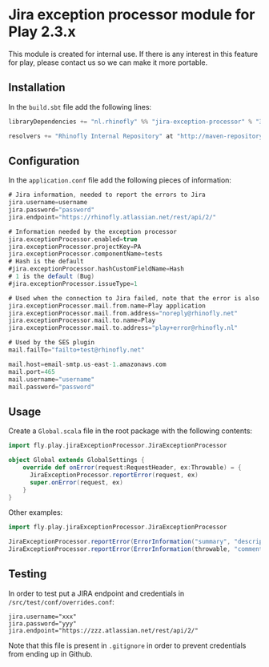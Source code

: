 Jira exception processor module for Play 2.3.x
==============================================

This module is created for internal use. If there is any interest in this feature for play, please contact us so we can make it more portable.

Installation
------------

In the `build.sbt` file add the following lines:

``` scala
libraryDependencies += "nl.rhinofly" %% "jira-exception-processor" % "3.2.1"

resolvers += "Rhinofly Internal Repository" at "http://maven-repository.rhinofly.net:8081/artifactory/libs-release-local"

```

Configuration
-------------

In the `application.conf` file add the following pieces of information:

``` scala
# Jira information, needed to report the errors to Jira
jira.username=username
jira.password="password"
jira.endpoint="https://rhinofly.atlassian.net/rest/api/2/"

# Information needed by the exception processor
jira.exceptionProcessor.enabled=true
jira.exceptionProcessor.projectKey=PA
jira.exceptionProcessor.componentName=tests
# Hash is the default
#jira.exceptionProcessor.hashCustomFieldName=Hash
# 1 is the default (Bug)
#jira.exceptionProcessor.issueType=1

# Used when the connection to Jira failed, note that the error is also logged
jira.exceptionProcessor.mail.from.name=Play application
jira.exceptionProcessor.mail.from.address="noreply@rhinofly.net"
jira.exceptionProcessor.mail.to.name=Play
jira.exceptionProcessor.mail.to.address="play+error@rhinofly.nl"

# Used by the SES plugin
mail.failTo="failto+test@rhinofly.net"

mail.host=email-smtp.us-east-1.amazonaws.com
mail.port=465
mail.username="username"
mail.password="password"
```

Usage
-----

Create a `Global.scala` file in the root package with the following contents:

``` scala
import fly.play.jiraExceptionProcessor.JiraExceptionProcessor

object Global extends GlobalSettings {
	override def onError(request:RequestHeader, ex:Throwable) = {
	  JiraExceptionProcessor.reportError(request, ex)
	  super.onError(request, ex)
	}
}
```

Other examples:

``` scala
import fly.play.jiraExceptionProcessor.JiraExceptionProcessor

JiraExceptionProcessor.reportError(ErrorInformation("summary", "description", "comment"))
JiraExceptionProcessor.reportError(ErrorInformation(throwable, "comment"))
```

Testing
-------

In order to test put a JIRA endpoint and credentials in `/src/test/conf/overrides.conf`:

    jira.username="xxx"
    jira.password="yyy"
    jira.endpoint="https://zzz.atlassian.net/rest/api/2/"

Note that this file is present in `.gitignore` in order to prevent credentials 
from ending up in Github.




